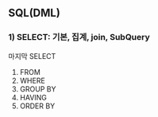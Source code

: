 ## SQL(DML)
### 1) SELECT: 기본, 집계, join, SubQuery
 마지막 SELECT
 1. FROM
 2. WHERE
 3. GROUP BY
 4. HAVING 
 5. ORDER BY
